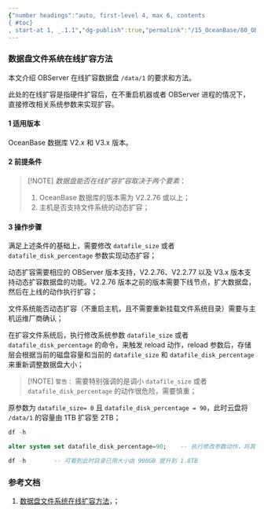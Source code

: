 ```yaml
---
{"number headings":"auto, first-level 4, max 6, contents
{ #toc}
, start-at 1, _.1.1","dg-publish":true,"permalink":"/15_OceanBase/80_OB 相关知识库/OceanBase 数据库知识/1.9 存储管理/数据盘文件系统在线扩容方法/","dgPassFrontmatter":true}
---
```



### 数据盘文件系统在线扩容方法
本文介绍 OBServer 在线扩容数据盘 `/data/1` 的要求和方法。

此处的在线扩容是指硬件扩容后，在不重启机器或者 OBServer 进程的情况下，直接修改相关系统参数来实现扩容。

#### 1 适用版本
OceanBase 数据库 V2.x 和 V3.x 版本。

#### 2 前提条件

> [!NOTE] *数据盘能否在线扩容扩容取决于两个要素*：
> 1. OceanBase 数据库的版本需为 V2.2.76 或以上；
> 2. 主机是否支持文件系统的动态扩容；

#### 3 操作步骤

满足上述条件的基础上，需要修改 `datafile_size` 或者 `datafile_disk_percentage` 参数实现动态扩容；

动态扩容需要相应的 OBServer 版本支持，V2.2.76、V2.2.77 以及 V3.x 版本支持动态扩容数据盘的功能。V2.2.76 版本之前的版本需要下线节点，扩大数据盘，然后在上线的动作执行扩容；

​文件系统能否动态扩容（不重启主机，且不需要重新挂载文件系统目录）需要与主机运维厂商确认；

​在扩容文件系统后，执行修改系统参数 `datafile_size` 或者 `datafile_disk_percentage` 的命令，来触发 reload 动作，reload 参数后，存储层会根据当前的磁盘容量和当前的 `datafile_size` 和 `datafile_disk_percentage` 来重新调整数据盘大小；

> [!NOTE] `警告：`
> 需要特别强调的是调小 `datafile_size` 或者 `datafile_disk_percentage` 的动作很危险，需要慎重；

原参数为 `datafile_size= 0` 且 `datafile_disk_percentage = 90`，此时云盘将 `/data/1` 的容量由 1TB 扩容至 2TB；

```sql
df -h 

alter system set datafile_disk_percentage=90;    -- 执行修改参数动作，将其重置为原值

df -h        -- 可看到此时目录已用大小由 900GB 提升到 1.8TB
```


### 参考文档
1. [数据盘文件系统在线扩容方法](https://www.oceanbase.com/knowledge-base/oceanbase-database-1000000000209902?back=kb)，；


